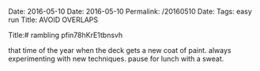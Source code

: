 Date: 2016-05-10
Date: 2016-05-10
Permalink: /20160510
Date: 
Tags: easy run
Title: AVOID OVERLAPS 
  
Title:# rambling pfin78hKrE1tbnsvh  
  
that time of the year when the deck gets a new coat of paint. always experimenting with new techniques. pause for lunch with a sweat.    
